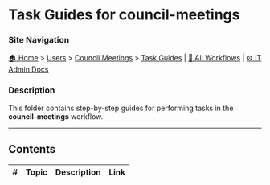 # Task Guides for council-meetings

### Site Navigation
[🏠 Home](../../../README.md) > [Users](../../README.md) > [Council Meetings](../README.md) > [Task Guides](README.md) | [📂 All Workflows](../../../users/users.md) | [⚙ IT Admin Docs](../../../it-admins/README.md)

### Description
This folder contains step-by-step guides for performing tasks in the **council-meetings** workflow.

---

## Contents

| **#** | **Topic** | **Description** | **Link** |
|---|---|---|---|